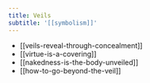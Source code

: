 ```yaml
---
title: Veils
subtitle: '[[symbolism]]'
---
```


- [[veils-reveal-through-concealment]]
- [[virtue-is-a-covering]]
- [[nakedness-is-the-body-unveiled]]
- [[how-to-go-beyond-the-veil]]
